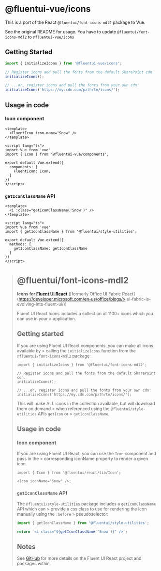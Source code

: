# @fluentui-vue/icons
This is a port of the React `@fluentui/font-icons-mdl2` package to Vue.

See the original README for usage. You have to update `@fluentui/font-icons-mdl2` to `@fluentui-vue/icons`

## Getting Started
```ts
import { initializeIcons } from '@fluentui-vue/icons';

// Register icons and pull the fonts from the default SharePoint cdn.
initializeIcons();

// ...or, register icons and pull the fonts from your own cdn:
initializeIcons('https://my.cdn.com/path/to/icons/');
```

## Usage in code

### Icon component

```vue
<template>
  <FluentIcon icon-name="Snow" />
</template>

<script lang="ts">
import Vue from 'vue'
import { Icon } from '@fluentui-vue/components';

export default Vue.extend({
  components: {
    FluentIcon: Icon,
  }
})
</script>
```

### `getIconClassName` API

```vue
<template>
  <i :class="getIconClassName('Snow')" />
</template>

<script lang="ts">
import Vue from 'vue'
import { getIconClassName } from '@fluentui/style-utilities';

export default Vue.extend({
  methods: {
    getIconClassName: getIconClassName
  }
})
</script>
```

> # @fluentui/font-icons-mdl2
> 
> **Icons for [Fluent UI React](https://developer.microsoft.com/en-us/fluentui)**
> ([formerly Office UI Fabric React](https://developer.microsoft.com/en-us/office/blogs/> ui-fabric-is-evolving-into-fluent-ui/))
> 
> Fluent UI React Icons includes a collection of 1100+ icons which you can use in your > application.
> 
> ## Getting started
> 
> If you are using Fluent UI React components, you can make all icons available by > calling the `initializeIcons` function from the `@fluentui/font-icons-mdl2` package:
> 
> ```tsx
> import { initializeIcons } from '@fluentui/font-icons-mdl2';
> 
> // Register icons and pull the fonts from the default SharePoint cdn.
> initializeIcons();
> 
> // ...or, register icons and pull the fonts from your own cdn:
> initializeIcons('https://my.cdn.com/path/to/icons/');
> ```
> 
> This will make ALL icons in the collection available, but will download them on demand > when referenced using the `@fluentui/style-utilities` APIs `getIcon` or > `getIconClassName`.
> 
> ## Usage in code
> 
> ### Icon component
> 
> If you are using Fluent UI React, you can use the `Icon` component and pass in the > corresponding iconName property to render a given icon.
> 
> ```tsx
> import { Icon } from '@fluentui/react/lib/Icon';
> 
> <Icon iconName="Snow" />;
> ```
> 
> ### `getIconClassName` API
> 
> The `@fluentui/style-utilities` package includes a `getIconClassName` API which can > provide a css class to use for rendering the icon manually using the `:before` > pseudoselector:
> 
> ```ts
> import { getIconClassName } from '@fluentui/style-utilities';
> 
> return `<i class="${getIconClassName('Snow')}" />`;
> ```
> 
> ## Notes
> 
> See [GitHub](https://github.com/microsoft/fluentui) for more details on the Fluent UI React project and packages within.